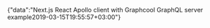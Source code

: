 {"data":"Next.js React Apollo client with Graphcool GraphQL server example2019-03-15T19:55:57+03:00"}
